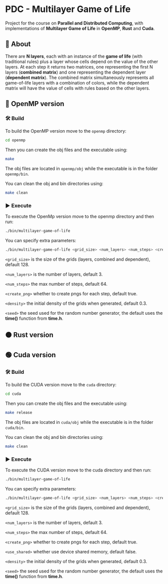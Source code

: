 # PDC - Multilayer Game of Life
Project for the course on **Parallel and Distributed Computing**, with implementations of **Multilayer Game of Life** in **OpenMP**, **Rust** and **Cuda**.

## 🔎 About
There are **N layers**, each with an instance of the **game of life** (with traditional rules) plus a layer whose cells depend on the value of the other layers. 
At each step it returns two matrices, one representing the first N layers (**combined matrix**) and one representing the dependent layer (**dependent matrix**).
The combined matrix simultaneously represents all game-of-life layers with a combination of colors, while the dependent matrix will have the value of cells with rules based on the other layers.

## 🔵 OpenMP version
### 🛠️ Build
To build the OpenMP version move to the `openmp` directory:
```bash
cd openmp
```
Then you can create the obj files and the executable using:
```bash
make
```
The obj files are located in `openmp/obj` while the executable is in the folder `openmp/bin`.

You can clean the obj and bin directories using:
```bash
make clean
```

### ▶️ Execute
To execute the OpenMp version move to the openmp directory and then run:
```bash
./bin/multilayer-game-of-life
```
You can specify extra parameters:
```bash
./bin/multilayer-game-of-life <grid_size> <num_layers> <num_steps> <create_png> <density> <seed>
```
`<grid_size>` is the size of the grids (layers, combined and dependent), default 128.

`<num_layers>` is the number of layers, default 3.

`<num_steps>` the max number of steps, default 64.

`<create_png>` whether to create pngs for each step, default true.

`<density>` the initial density of the grids when generated, default 0.3.

`<seed>` the seed used for the random number generator, the default uses the **time()** function from **time.h**.

## 🟠 Rust version
## 🟢 Cuda version
### 🛠️ Build
To build the CUDA version move to the `cuda` directory:
```bash
cd cuda
```
Then you can create the obj files and the executable using:
```bash
make release
```
The obj files are located in `cuda/obj` while the executable is in the folder `cuda/bin`.

You can clean the obj and bin directories using:
```bash
make clean
```

### ▶️ Execute
To execute the CUDA version move to the cuda directory and then run:
```bash
./bin/multilayer-game-of-life
```
You can specify extra parameters:
```bash
./bin/multilayer-game-of-life <grid_size> <num_layers> <num_steps> <create_png> <use_shared> <density> <seed>
```
`<grid_size>` is the size of the grids (layers, combined and dependent), default 128.

`<num_layers>` is the number of layers, default 3.

`<num_steps>` the max number of steps, default 64.

`<create_png>` whether to create pngs for each step, default true.

`<use_shared>` whether use device shared memory, default false.

`<density>` the initial density of the grids when generated, default 0.3.

`<seed>` the seed used for the random number generator, the default uses the **time()** function from **time.h**.
